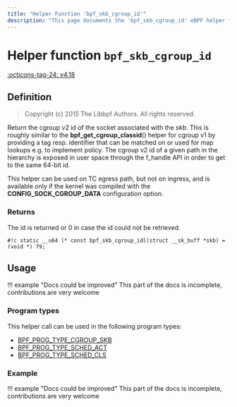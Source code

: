 ```yaml
---
title: "Helper Function 'bpf_skb_cgroup_id'"
description: "This page documents the 'bpf_skb_cgroup_id' eBPF helper function, including its definition, usage, program types that can use it, and examples."
---
```

# Helper function `bpf_skb_cgroup_id`

<!-- [FEATURE_TAG](bpf_skb_cgroup_id) -->
[:octicons-tag-24: v4.18](https://github.com/torvalds/linux/commit/cb20b08ead401fd17627a36f035c0bf5bfee5567)
<!-- [/FEATURE_TAG] -->

## Definition

> Copyright (c) 2015 The Libbpf Authors. All rights reserved.


<!-- [HELPER_FUNC_DEF] -->
Return the cgroup v2 id of the socket associated with the _skb_. This is roughly similar to the **bpf_get_cgroup_classid**() helper for cgroup v1 by providing a tag resp. identifier that can be matched on or used for map lookups e.g. to implement policy. The cgroup v2 id of a given path in the hierarchy is exposed in user space through the f_handle API in order to get to the same 64-bit id.

This helper can be used on TC egress path, but not on ingress, and is available only if the kernel was compiled with the **CONFIG_SOCK_CGROUP_DATA** configuration option.

### Returns

The id is returned or 0 in case the id could not be retrieved.

`#!c static __u64 (* const bpf_skb_cgroup_id)(struct __sk_buff *skb) = (void *) 79;`
<!-- [/HELPER_FUNC_DEF] -->

## Usage

!!! example "Docs could be improved"
    This part of the docs is incomplete, contributions are very welcome

### Program types

This helper call can be used in the following program types:

<!-- DO NOT EDIT MANUALLY -->
<!-- [HELPER_FUNC_PROG_REF] -->
 * [BPF_PROG_TYPE_CGROUP_SKB](../program-type/BPF_PROG_TYPE_CGROUP_SKB.md)
 * [BPF_PROG_TYPE_SCHED_ACT](../program-type/BPF_PROG_TYPE_SCHED_ACT.md)
 * [BPF_PROG_TYPE_SCHED_CLS](../program-type/BPF_PROG_TYPE_SCHED_CLS.md)
<!-- [/HELPER_FUNC_PROG_REF] -->

### Example

!!! example "Docs could be improved"
    This part of the docs is incomplete, contributions are very welcome
